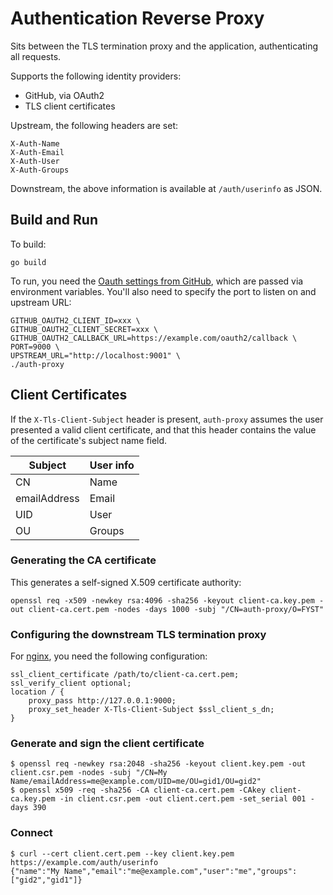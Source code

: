 # Authentication Reverse Proxy

Sits between the TLS termination proxy and the application,
authenticating all requests.

Supports the following identity providers:

* GitHub, via OAuth2
* TLS client certificates

Upstream, the following headers are set:
```
X-Auth-Name
X-Auth-Email
X-Auth-User
X-Auth-Groups
```
Downstream, the above information is available at `/auth/userinfo` as JSON.

## Build and Run

To build:
```
go build
```

To run, you need the
[Oauth settings from GitHub](https://github.com/organizations/ccatp/settings/applications),
which are passed via environment variables.
You'll also need to specify the port to listen on and upstream URL:
```
GITHUB_OAUTH2_CLIENT_ID=xxx \
GITHUB_OAUTH2_CLIENT_SECRET=xxx \
GITHUB_OAUTH2_CALLBACK_URL=https://example.com/oauth2/callback \
PORT=9000 \
UPSTREAM_URL="http://localhost:9001" \
./auth-proxy
```

## Client Certificates

If the `X-Tls-Client-Subject` header is present,
`auth-proxy` assumes the user presented a valid client certificate,
and that this header contains the value of the certificate's subject name field.

| Subject      | User info |
| ------------ | --------- |
| CN           | Name      |
| emailAddress | Email     |
| UID          | User      |
| OU           | Groups    |

### Generating the CA certificate

This generates a self-signed X.509 certificate authority:
```
openssl req -x509 -newkey rsa:4096 -sha256 -keyout client-ca.key.pem -out client-ca.cert.pem -nodes -days 1000 -subj "/CN=auth-proxy/O=FYST"
```

### Configuring the downstream TLS termination proxy

For [nginx](https://nginx.org/), you need the following configuration:
```
ssl_client_certificate /path/to/client-ca.cert.pem;
ssl_verify_client optional;
location / {
    proxy_pass http://127.0.0.1:9000;
    proxy_set_header X-Tls-Client-Subject $ssl_client_s_dn;
}
```

### Generate and sign the client certificate

```
$ openssl req -newkey rsa:2048 -sha256 -keyout client.key.pem -out client.csr.pem -nodes -subj "/CN=My Name/emailAddress=me@example.com/UID=me/OU=gid1/OU=gid2"
$ openssl x509 -req -sha256 -CA client-ca.cert.pem -CAkey client-ca.key.pem -in client.csr.pem -out client.cert.pem -set_serial 001 -days 390
```

### Connect

```
$ curl --cert client.cert.pem --key client.key.pem https://example.com/auth/userinfo
{"name":"My Name","email":"me@example.com","user":"me","groups":["gid2","gid1"]}
```
